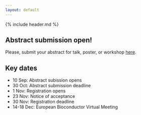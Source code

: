 ```yaml
---
layout: default
---
```


{% include header.md %}

## Abstract submission open!

Please, submit your abstract for talk, poster, or workshop [here](https://openreview.net/group?id=bioconductor.org/EuroBioC/2020/Conference).


## Key dates

- 10 Sep: Abstract subission opens
- 30 Oct: Abstract submission deadline
- 1 Nov: Registration opens
- 23 Nov: Notice of acceptance
- 30 Nov: Registration deadline
- 14-18 Dec: European Bioconductor Virtual Meeting
